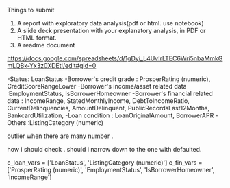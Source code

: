 Things to submit
1. A report with exploratory data analysis(pdf or html. use notebook)
2. A slide deck presentation with your explanatory analysis, in PDF or HTML format.
3. A readme document



https://docs.google.com/spreadsheets/d/1gDyi_L4UvIrLTEC6Wri5nbaMmkGmLQBk-Yx3z0XDEtI/edit#gid=0

-Status: LoanStatus
-Borrower's credit grade : ProsperRating (numeric), CreditScoreRangeLower
-Borrower's income/asset related data :EmploymentStatus, IsBorrowerHomeowner
-Borrower's financial related data : IncomeRange, StatedMonthlyIncome, DebtToIncomeRatio, CurrentDelinquencies, AmountDelinquent, PublicRecordsLast12Months, BankcardUtilization, 
-Loan condition : LoanOriginalAmount, BorrowerAPR
-Others :ListingCategory (numeric)


outlier when there are many number .

how i should check . should i narrow down to the one with defaulted.

c_loan_vars = ['LoanStatus', 'ListingCategory (numeric)']
c_fin_vars = ['ProsperRating (numeric)', 'EmploymentStatus', 'IsBorrowerHomeowner', 'IncomeRange']